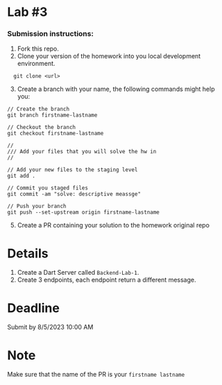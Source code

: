 <h1>Lab #3</h1>

<h3>Submission instructions: </h3>

  1.  Fork this repo.
  2.  Clone your version of the homework into you local development environment.
  ```console 
    git clone <url>
  ```
  3.  Create a branch with your name, the following commands might help you:
  ```console
  // Create the branch
  git branch firstname-lastname
  
  // Checkout the branch
  git checkout firstname-lastname
  
  //
  /// Add your files that you will solve the hw in
  //
  
  // Add your new files to the staging level
  git add .
  
  // Commit you staged files
  git commit -am "solve: descriptive meassge"
  
  // Push your branch
  git push --set-upstream origin firstname-lastname
  ```
  5.  Create a PR containing your solution to the homework original repo
    
    
  
# Details

1. Create a Dart Server called `Backend-Lab-1`.
2. Create 3 endpoints, each endpoint return a different message.


# Deadline

Submit by 8/5/2023 10:00 AM

# Note
Make sure that the name of the PR is your `firstname lastname`
